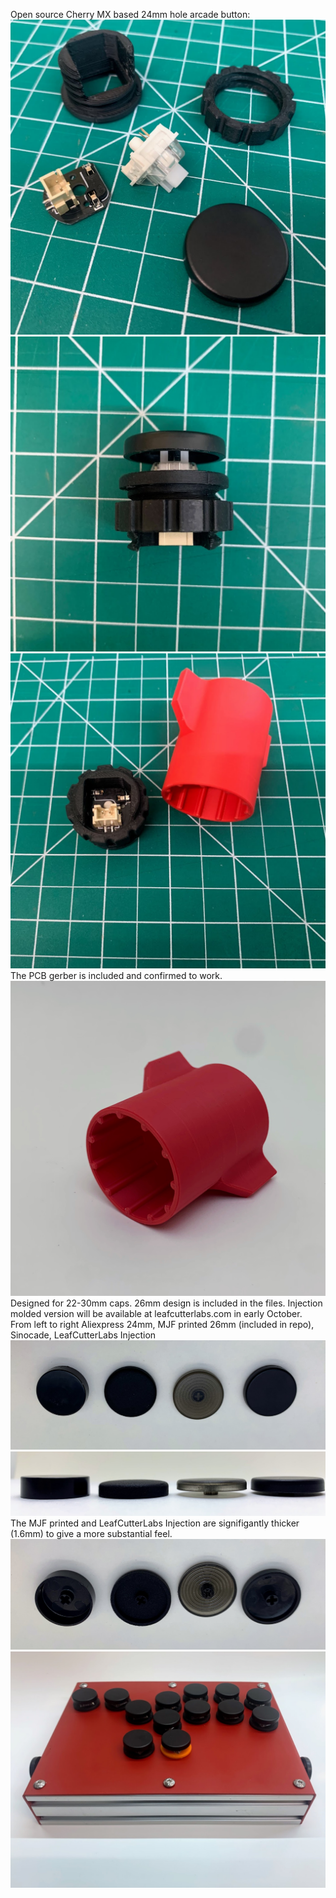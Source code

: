 Open source Cherry MX based 24mm hole arcade button:
![](media/preassemble.jpg)
![](media/side.jpg)
![](media/bottom.jpg)
The PCB gerber is included and confirmed to work.
![](media/wrench.HEIC)
Designed for 22-30mm caps. 26mm design is included in the files. Injection molded version will be available at leafcutterlabs.com in early October. <br>
From left to right Aliexpress 24mm, MJF printed 26mm (included in repo), Sinocade, LeafCutterLabs Injection
![](media/captop.jpg)
![](media/capside.jpg)
The MJF printed and LeafCutterLabs Injection are signifigantly thicker (1.6mm) to give a more substantial feel.
![](media/capbot.jpg)
![](media/bentsteel.jpg)
